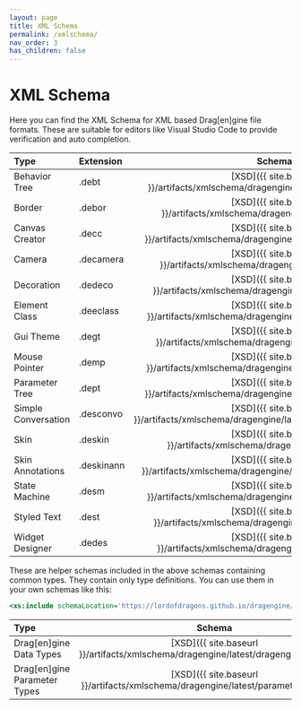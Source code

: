 ```yaml
---
layout: page
title: XML Schema
permalink: /xmlschema/
nav_order: 3
has_children: false
---
```


# XML Schema

Here you can find the XML Schema for XML based Drag[en]gine file formats.
These are suitable for editors like Visual Studio Code to provide verification and auto completion.

| Type | Extension | Schema | Documentation |
| :--- | :--- | :---: | :---: |
| Behavior Tree | .debt | [XSD]({{ site.baseurl }}/artifacts/xmlschema/dragengine/latest/behaviorTree.xsd) | [Wiki](https://developer.dragondreams.ch/wiki/doku.php/dragengine:modules:dragonscript:behaviortrees) |
| Border | .debor | [XSD]({{ site.baseurl }}/artifacts/xmlschema/dragengine/latest/border.xsd) | [Wiki](https://developer.dragondreams.ch/wiki/doku.php/dragengine:modules:dragonscript:xmlguitheme:borderfactory) |
| Canvas Creator | .decc | [XSD]({{ site.baseurl }}/artifacts/xmlschema/dragengine/latest/canvasCreator.xsd) | [Wiki](https://developer.dragondreams.ch/wiki/doku.php/dragengine:modules:dragonscript:canvascreators) |
| Camera | .decamera | [XSD]({{ site.baseurl }}/artifacts/xmlschema/dragengine/latest/camera.xsd) | [Wiki](https://developer.dragondreams.ch/wiki/doku.php/dragengine:modules:dragonscript:behavior_camera?s[]=ecbehaviorcamera) |
| Decoration | .dedeco | [XSD]({{ site.baseurl }}/artifacts/xmlschema/dragengine/latest/decoration.xsd) | [Wiki](https://developer.dragondreams.ch/wiki/doku.php/dragengine:modules:dragonscript:xmlguitheme:decoration) |
| Element Class | .deeclass | [XSD]({{ site.baseurl }}/artifacts/xmlschema/dragengine/latest/elementClass.xsd) | [Wiki](https://developer.dragondreams.ch/wiki/doku.php/dragengine:modules:dragonscript:behavior_elements#xml_element_classes) |
| Gui Theme | .degt | [XSD]({{ site.baseurl }}/artifacts/xmlschema/dragengine/latest/guitheme.xsd) | [Wiki](https://developer.dragondreams.ch/wiki/doku.php/dragengine:modules:dragonscript:xmlguitheme:guitheme) |
| Mouse Pointer | .demp | [XSD]({{ site.baseurl }}/artifacts/xmlschema/dragengine/latest/mousePointer.xsd) | [Wiki](https://developer.dragondreams.ch/wiki/doku.php/dragengine:modules:dragonscript:xmlguitheme:mousepointer) |
| Parameter Tree | .dept | [XSD]({{ site.baseurl }}/artifacts/xmlschema/dragengine/latest/parameterTree.xsd) | |
| Simple Conversation | .desconvo | [XSD]({{ site.baseurl }}/artifacts/xmlschema/dragengine/latest/simpleConversation.xsd) | [Wiki](https://developer.dragondreams.ch/wiki/doku.php/dragengine:modules:dragonscript:simpleconversation) |
| Skin | .deskin | [XSD]({{ site.baseurl }}/artifacts/xmlschema/dragengine/latest/skin.xsd) | [Wiki](https://developer.dragondreams.ch/wiki/doku.php/gamedev:deigde:editors:skin?s[]=skin) |
| Skin Annotations | .deskinann | [XSD]({{ site.baseurl }}/artifacts/xmlschema/dragengine/latest/skinAnnotations.xsd) |
| State Machine | .desm | [XSD]({{ site.baseurl }}/artifacts/xmlschema/dragengine/latest/stateMachine.xsd) | [Wiki](https://developer.dragondreams.ch/wiki/doku.php/dragengine:modules:dragonscript:statemachines) |
| Styled Text | .dest | [XSD]({{ site.baseurl }}/artifacts/xmlschema/dragengine/latest/styledText.xsd) | |
| Widget Designer | .dedes | [XSD]({{ site.baseurl }}/artifacts/xmlschema/dragengine/latest/designer.xsd) | [Wiki](https://developer.dragondreams.ch/wiki/doku.php/dragengine:modules:dragonscript:xmlguitheme:widgetdesigner) |

These are helper schemas included in the above schemas containing common types. They contain only type definitions. You can use them in your own schemas like this:
```xml
<xs:include schemaLocation='https://lordofdragons.github.io/dragengine/artifacts/xmlschema/dragengine/latest/dragengineTypes.xsd'/>
```

| Type | Schema |
| :--- | :---: |
| Drag[en]gine Data Types | [XSD]({{ site.baseurl }}/artifacts/xmlschema/dragengine/latest/dragengineTypes.xsd) |
| Drag[en]gine Parameter Types | [XSD]({{ site.baseurl }}/artifacts/xmlschema/dragengine/latest/parameterTypes.xsd) |
